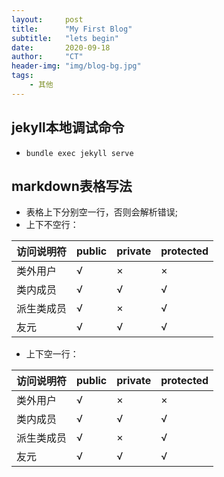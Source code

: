 ```yaml
---
layout:     post
title:      "My First Blog"
subtitle:   "lets begin"
date:       2020-09-18
author:     "CT"
header-img: "img/blog-bg.jpg"
tags:
    - 其他
---
```


## jekyll本地调试命令
- `bundle exec jekyll serve`

## markdown表格写法
- 表格上下分别空一行，否则会解析错误;
- 上下不空行：

访问说明符|public|private|protected
|-|-|-|-|
类外用户|√|×|×
类内成员|√|√|√
派生类成员|√|×|√
友元|√|√|√
- 上下空一行：

访问说明符|public|private|protected
|-|-|-|-|
类外用户|√|×|×
类内成员|√|√|√
派生类成员|√|×|√
友元|√|√|√
